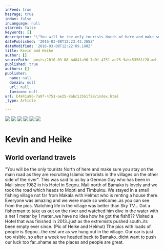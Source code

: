 ```yaml
---
inFeed: true
hasPage: true
inNav: false
inLanguage: null
starred: false
keywords: []
description: "\"You will be the only tourists North of here and make sure you stay on the main road as they are recruiting Islamic terrorists in the villages on the other side of the river\".\nThis was said to us by a German Guy who has been in Mali since 1982 in his Hotel in Segou.\nMali north of Bamako is lovely and we took the road which heads to Mopti and Timbuktu. \nWe stayed in a small fishing village not far from Makala with Helmut who is renting a house there. Everyone was amazing and we were made so welcome..as you can see from the pics.\nWatching life in the village was better than Sky TV...\nGot a fisherman to take us out on the river and watched him dive in the water with a net 1 meter by 1 meter..we have no idea how he got the fish!!??\nVisited a Hotel that was finished in 2013..just as the extremists pushed south..its been empty ever since. (Pic of Heike and Helmut)\nThe pics with loads of people is Segou...the rest are as we hung out in the village.\nOur car is just too visible, so after a week we headed back to Bamako..didnt want to push our luck too far..shame as the places and people are great."
datePublished: '2016-03-08T12:23:42.265Z'
dateModified: '2016-03-08T12:22:09.180Z'
title: Kevin and Heike
author: []
sourcePath: _posts/2016-03-08-b4841a96-7a9f-4751-ae25-9abc53561f28.md
published: true
authors: []
publisher:
  name: null
  domain: null
  url: null
  favicon: null
url: b4841a96-7a9f-4751-ae25-9abc53561f28/index.html
_type: Article

---
```

![](https://the-grid-user-content.s3-us-west-2.amazonaws.com/e7630e36-6562-44af-a6f5-858d7d03f84e.jpg)
![](https://the-grid-user-content.s3-us-west-2.amazonaws.com/5101bc22-dc13-42c7-bc53-a41eb474966a.jpg)
![](https://the-grid-user-content.s3-us-west-2.amazonaws.com/cec0b50f-91f5-42d9-aa30-062358af37ce.jpg)
![](https://the-grid-user-content.s3-us-west-2.amazonaws.com/dabbcf66-f847-4588-8404-9fcec58229df.jpg)
![](https://the-grid-user-content.s3-us-west-2.amazonaws.com/822c0f6f-c9e3-4343-8599-3903dc7a8cb8.jpg)
![](https://the-grid-user-content.s3-us-west-2.amazonaws.com/ba58d007-e23d-4d3b-a46c-065035b8f96f.jpg)

# 

# Kevin and Heike

## World overland travels

"You will be the only tourists North of here and make sure you stay on the main road as they are recruiting Islamic terrorists in the villages on the other side of the river".
This was said to us by a German Guy who has been in Mali since 1982 in his Hotel in Segou.
Mali north of Bamako is lovely and we took the road which heads to Mopti and Timbuktu. 
We stayed in a small fishing village not far from Makala with Helmut who is renting a house there. Everyone was amazing and we were made so welcome..as you can see from the pics.
Watching life in the village was better than Sky TV...
Got a fisherman to take us out on the river and watched him dive in the water with a net 1 meter by 1 meter..we have no idea how he got the fish!!??
Visited a Hotel that was finished in 2013..just as the extremists pushed south..its been empty ever since. (Pic of Heike and Helmut)
The pics with loads of people is Segou...the rest are as we hung out in the village.
Our car is just too visible, so after a week we headed back to Bamako..didnt want to push our luck too far..shame as the places and people are great.